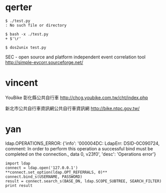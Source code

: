 



# qerter



    $ ./test.py
    : No such file or directory
    
    $ bash -x ./test.py
    + $'\r'
    
    $ dos2unix test.py


SEC - open source and platform independent event correlation tool
<http://simple-evcorr.sourceforge.net/>  

# vincent

YouBike 彰化縣公共自行車
<http://chcg.youbike.com.tw/cht/index.php>  

新北市公共自行車資訊網公共自行車資訊網
<http://bike.ntpc.gov.tw/>  

# yan


ldap.OPERATIONS_ERROR: {'info': '000004DC: LdapErr: DSID-0C090724, comment: In order to perform this operation a successful bind must be completed on the connection., data 0, v23f0', 'desc': 'Operations error'}


    import ldap
    connect = ldap.open('127.0.0.1')
    **connect.set_option(ldap.OPT_REFERRALS, 0)**
    connect.bind_s(USERNAME, PASSWORD)
    result = connect.search_s(BASE_DN, ldap.SCOPE_SUBTREE, SEARCH_FILTER)
    print result
